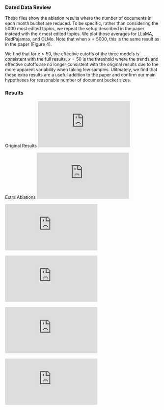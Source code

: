 ### Dated Data Review

These files show the ablation results where the number of documents in each month bucket are reduced. To be specific, rather than considering the 5000 most edited topics, we repeat the setup described in the paper instead with the $x$ most edited topics. We plot those averages for LLaMA, RedPajamas, and OLMo. Note that when $x=5000$, this is the same result as in the paper (Figure 4).

We find that for $x > 50$, the effective cutoffs of the three models is consistent with the full results. $x=50$ is the threshold where the trends and effective cutoffs are no longer consistent with the original results due to the more apparent variability when taking few samples. Ulitmately, we find that these extra results are a useful addition to the paper and confirm our main hypotheses for reasonable number of document bucket sizes.

### Results

Original Results
![screenshot](https://github.com/nexync/timestamp_images/blob/main/c4_5000.pdf)

Extra Ablations
![alt text](https://github.com/nexync/timestamp_images/blob/main/c4_2500.pdf)

![alt text](https://github.com/nexync/timestamp_images/blob/main/c4_1000.pdf)

![alt text](https://github.com/nexync/timestamp_images/blob/main/c4_500.pdf)

![alt text](https://github.com/nexync/timestamp_images/blob/main/c4_100.pdf)

![alt text](https://github.com/nexync/timestamp_images/blob/main/c4_500.pdf)
